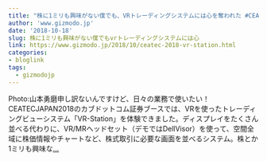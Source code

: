 ```yaml
---
title: "株に1ミリも興味がない僕でも、VRトレーディングシステムには心を奪われた #CEATEC2018"
author: 'www.gizmodo.jp'
date: '2018-10-18'
slug: 株に1ミリも興味がない僕でもvrトレーディングシステムには心
link: https://www.gizmodo.jp/2018/10/ceatec-2018-vr-station.html
categories:
- bloglink
tags:
  - gizmodojp
---
```


Photo:山本勇磨申し訳ないんですけど、日々の業務で使いたい！CEATECJAPAN2018のカブドットコム証券ブースでは、VRを使ったトレーディングビューシステム「VR-Station」を体験できました。ディスプレイをたくさん並べる代わりに、VR/MRヘッドセット（デモではDellVisor）を使って、空間全域に株価情報やチャートなど、株式取引に必要な画面を並べるシステム。株とか1ミリも興味な[... <i class="fas fa-external-link-alt"></i>](https://www.gizmodo.jp/2018/10/ceatec-2018-vr-station.html)

